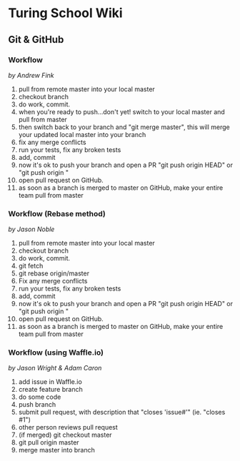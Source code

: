 # Turing School Wiki

## Git & GitHub

### Workflow
*by Andrew Fink*

1. pull from remote master into your local master
2. checkout branch
3. do work, commit.
4. when you're ready to push...don't yet! switch to your local master and pull from master
5. then switch back to your branch and "git merge master", this will merge your updated local master into your branch
6. fix any merge conflicts
7. run your tests, fix any broken tests
8. add, commit
9. now it's ok to push your branch and open a PR "git push origin HEAD" or "git push origin <branch name>"
10. open pull request on GitHub.
11. as soon as a branch is merged to master on GitHub, make your entire team pull from master

### Workflow (Rebase method)
*by Jason Noble*

1. pull from remote master into your local master
2. checkout branch
3. do work, commit.
4. git fetch
5. git rebase origin/master
6. Fix any merge conflicts
7. run your tests, fix any broken tests
8. add, commit
9. now it's ok to push your branch and open a PR "git push origin HEAD" or "git push origin <branch name>"
10. open pull request on GitHub.
11. as soon as a branch is merged to master on GitHub, make your entire team pull from master

### Workflow (using Waffle.io)
*by Jason Wright & Adam Caron*

1. add issue in Waffle.io
2. create feature branch
3. do some code
4. push branch
5. submit pull request, with description that "closes 'issue#'" (ie. "closes #1")
6. other person reviews pull request
7. (if merged) git checkout master
8. git pull origin master
9. merge master into branch
